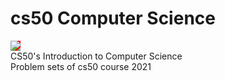 # cs50 Computer Science
<img style="background-color:red;" src="https://8pic.ir/uploads/22.png">
</br>
CS50's Introduction to Computer Science
</br>
Problem sets of cs50 course 2021
